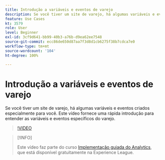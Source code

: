 ```yaml
---
title: Introdução a variáveis e eventos de varejo
description: Se você tiver um site de varejo, há algumas variáveis e eventos criados especialmente para você. Este vídeo fornece uma rápida introdução para entender as variáveis e eventos específicos do varejo.
feature: Use Cases
kt: 3579
role: User
level: Beginner
exl-id: 3cf9d641-bb99-40b3-a76b-d9ea62ee7548
source-git-commit: ecc86de650d87aa7f3d8d1cb6275f38b7cdca7e0
workflow-type: tm+mt
source-wordcount: '104'
ht-degree: 100%

---
```


# Introdução a variáveis e eventos de varejo

Se você tiver um site de varejo, há algumas variáveis e eventos criados especialmente para você. Este vídeo fornece uma rápida introdução para entender as variáveis e eventos específicos do varejo.

>[!VIDEO](https://video.tv.adobe.com/v/28750/?quality=12&learn=on)

>[!INFO]
>
> Este vídeo faz parte do curso [Implementação guiada do Analytics](https://experienceleague.adobe.com/?recommended=Analytics-D-1-2019.1), que está disponível gratuitamente na Experience League.
